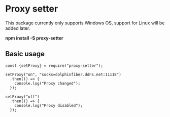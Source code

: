 # Proxy setter

This package currently only supports Windows OS, support for Linux will be added later.

**npm install -S proxy-setter**

## Basic usage

    const {setProxy} = require("proxy-setter");

    setProxy("on", "socks=dolphinfiber.ddns.net:11118")
      .then(() => {
        console.log("Proxy changed");
      });

  	setProxy("off")
      .then(() => {
        console.log("Proxy disabled");
      });
